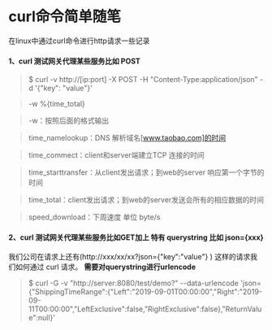 # curl命令简单随笔
在linux中通过curl命令进行http请求一些记录

#### 1、curl 测试网关代理某些服务比如 POST
> $ curl -v http://[ip:port] -X POST -H "Content-Type:application/json" -d '{"key": "value"}'

> -w %{time_total} 

> -w：按照后面的格式输出

> time_namelookup：DNS 解析域名[www.taobao.com]的时间

> time_commect：client和server端建立TCP 连接的时间

> time_starttransfer：从client发出请求；到web的server 响应第一个字节的时间

> time_total：client发出请求；到web的server发送会所有的相应数据的时间

> speed_download：下周速度 单位 byte/s

#### 2、curl 测试网关代理某些服务比如GET加上 特有 querystring 比如 json={xxx}
我们公司在请求上还有(http://xxx/xx/xx?json={"key":"value"} ) 这样的请求我们如何通过 curl 请求。
**需要对querystring进行urlencode**

>$ curl -G -v "http://server:8080/test/demo?" --data-urlencode 'json={"ShippingTimeRange":{"Left":"2019-09-01T00:00:00","Right":"2019-09-11T00:00:00","LeftExclusive":false,"RightExclusive":false},"ReturnValue":null}'